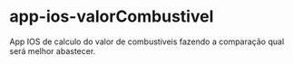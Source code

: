 # app-ios-valorCombustivel

App IOS de calculo do valor de combustiveis 
fazendo a comparação qual será melhor abastecer.
